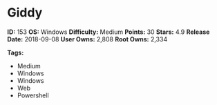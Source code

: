 # Giddy

**ID:** 153
**OS:** Windows
**Difficulty:** Medium
**Points:** 30
**Stars:** 4.9
**Release Date:** 2018-09-08
**User Owns:** 2,808
**Root Owns:** 2,334

**Tags:**
- Medium
- Windows
- Windows
- Web
- Powershell

